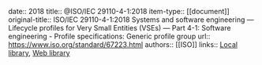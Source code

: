 date:: 2018
title:: @ISO/IEC 29110-4-1:2018
item-type:: [[document]]
original-title:: ISO/IEC 29110-4-1:2018 Systems and software engineering — Lifecycle profiles for Very Small Entities (VSEs) — Part 4-1: Software engineering - Profile specifications: Generic profile group
url:: https://www.iso.org/standard/67223.html
authors:: [[ISO]]
links:: [Local library](zotero://select/library/items/6BAM8BRX), [Web library](https://www.zotero.org/users/6520516/items/6BAM8BRX)
